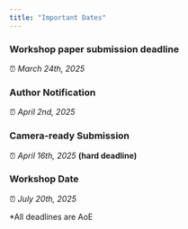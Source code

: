 ```yaml
---
title: "Important Dates"
---
```


### Workshop paper submission deadline ###
⏰ *March 24th, 2025*

### Author Notification ###
⏰ *April 2nd, 2025*

### Camera-ready Submission ###
⏰ *April 16th, 2025* **(hard deadline)**

### Workshop Date ###
⏰ *July 20th, 2025*

*All deadlines are AoE